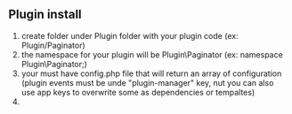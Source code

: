 Plugin install
--------------

1. create folder under Plugin folder with your plugin code (ex: Plugin/Paginator)
2. the namespace for your plugin will be Plugin\Paginator (ex: namespace Plugin\Paginator;)
3. your must have config.php file that will return an array of configuration (plugin events must be unde "plugin-manager" key, nut you can also use app keys to overwrite some as dependencies or tempaltes)
4. 